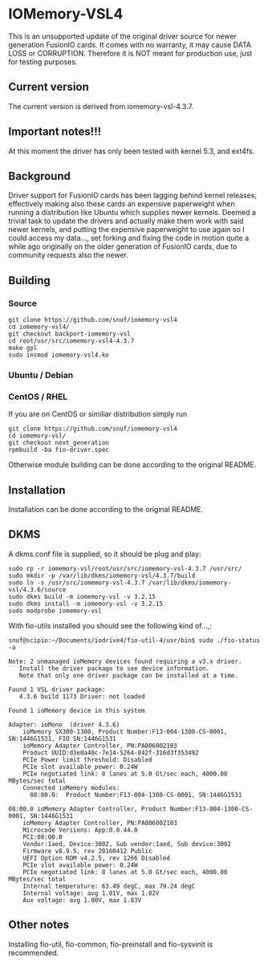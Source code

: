 # IOMemory-VSL4

This is an unsupported update of the original driver source for newer generation FusionIO cards. It comes with no warranty, it may cause DATA LOSS or CORRUPTION.
Therefore it is NOT meant for production use, just for testing purposes.

## Current version
The current version is derived from iomemory-vsl-4.3.7.

## Important notes!!!
At this moment the driver has only been tested with kernel 5.3, and ext4fs.

## Background
Driver support for FusionIO cards has been lagging behind kernel
releases, effectively making also these cards an expensive paperweight
when running a distribution like Ubuntu which supplies newer kernels.
Deemed a trivial task to update the drivers and actually make them work
with said newer kernels, and putting the expensive paperweight to use again
so I could access my data..., set forking and fixing the code in motion
quite a while ago originally on the older generation of FusionIO cards, due
to community requests also the newer.

## Building
### Source
```
git clone https://github.com/snuf/iomemory-vsl4
cd iomemory-vsl4/
git checkout backport-iomemory-vsl
cd root/usr/src/iomemory-vsl4-4.3.7
make gpl
sudo insmod iomemory-vsl4.ko
```
### Ubuntu / Debian

### CentOS / RHEL
If you are on CentOS or similiar distribution simply run
```
git clone https://github.com/snuf/iomemory-vsl4
cd iomemory-vsl/
git checkout next_generation
rpmbuild -ba fio-driver.spec
```
Otherwise module building can be done according to the original README.

## Installation
Installation can be done according to the original README.

## DKMS
A dkms.conf file is supplied, so it should be plug and play:
```
sudo cp -r iomemory-vsl/root/usr/src/iomemory-vsl-4.3.7 /usr/src/
sudo mkdir -p /var/lib/dkms/iomemory-vsl/4.3.7/build
sudo ln -s /usr/src/iomemory-vsl-4.3.7 /var/lib/dkms/iomemory-vsl/4.3.6/source
sudo dkms build -m iomemory-vsl -v 3.2.15
sudo dkms install -m iomemory-vsl -v 3.2.15
sudo modprobe iomemory-vsl
```
With fio-utils installed you should see the following kind of...,:
```
snuf@scipio:~/Documents/iodrive4/fio-util-4/usr/bin$ sudo ./fio-status -a

Note: 2 unmanaged ioMemory devices found requiring a v3.x driver.
   Install the driver package to see device information.
   Note that only one driver package can be installed at a time.

Found 1 VSL driver package:
   4.3.6 build 1173 Driver: not loaded

Found 1 ioMemory device in this system

Adapter: ioMono  (driver 4.3.6)
	ioMemory SX300-1300, Product Number:F13-004-1300-CS-0001, SN:1446G1531, FIO SN:1446G1531
	ioMemory Adapter Controller, PN:PA006002103
	Product UUID:d3e0a40c-7e14-5264-842f-316d3f353492
	PCIe Power limit threshold: Disabled
	PCIe slot available power: 0.24W
	PCIe negotiated link: 8 lanes at 5.0 Gt/sec each, 4000.00 MBytes/sec total
	Connected ioMemory modules:
	  08:00.0:	Product Number:F13-004-1300-CS-0001, SN:1446G1531

08:00.0	ioMemory Adapter Controller, Product Number:F13-004-1300-CS-0001, SN:1446G1531
	ioMemory Adapter Controller, PN:PA006002103
	Microcode Versions: App:0.0.44.0
	PCI:08:00.0
	Vendor:1aed, Device:3002, Sub vendor:1aed, Sub device:3002
	Firmware v8.9.5, rev 20160412 Public
	UEFI Option ROM v4.2.5, rev 1266 Disabled
	PCIe slot available power: 0.24W
	PCIe negotiated link: 8 lanes at 5.0 Gt/sec each, 4000.00 MBytes/sec total
	Internal temperature: 63.49 degC, max 79.24 degC
	Internal voltage: avg 1.01V, max 1.02V
	Aux voltage: avg 1.80V, max 1.83V
```

## Other notes
Installing fio-util, fio-common, fio-preinstall and fio-sysvinit is recommended.
